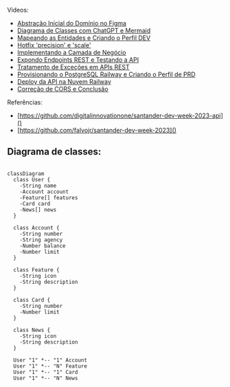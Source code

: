 Videos:

- [Abstração Inicial do Domínio no Figma](https://www.youtube.com/watch?v=6njlJt3OaSM)
- [Diagrama de Classes com ChatGPT e Mermaid](https://www.youtube.com/watch?v=1LaQXOBw_IY)
- [Mapeando as Entidades e Criando o Perfil DEV](https://www.youtube.com/watch?v=Rg_9MIksDyQ)
- [Hotfix 'precision' e 'scale'](https://www.youtube.com/watch?v=mu0FJ1l4tZs)
- [Implementando a Camada de Negócio](https://www.youtube.com/watch?v=Uqhb_QBnJ34)
- [Expondo Endpoints REST e Testando a API](https://www.youtube.com/watch?v=jN9Hh_xQOkY)
- [Tratamento de Exceções em APIs REST](https://www.youtube.com/watch?v=fygu5ZnxG5w)
- [Provisionando o PostgreSQL Railway e Criando o Perfil de PRD](https://www.youtube.com/watch?v=ipLKjDkZxQw)
- [Deploy da API na Nuvem Railway](https://www.youtube.com/watch?v=K4EeA6FYIJA)
- [Correção de CORS e Conclusão](https://www.youtube.com/watch?v=swVRlX-QpqQ)

Referências:

- [https://github.com/digitalinnovationone/santander-dev-week-2023-api]()
- [https://github.com/falvojr/santander-dev-week-2023]()

## Diagrama de classes:

```mermaid

classDiagram
  class User {
    -String name
    -Account account
    -Feature[] features
    -Card card
    -News[] news
  }

  class Account {
    -String number
    -String agency
    -Number balance
    -Number limit
  }

  class Feature {
    -String icon
    -String description
  }

  class Card {
    -String number
    -Number limit
  }

  class News {
    -String icon
    -String description
  }

  User "1" *-- "1" Account
  User "1" *-- "N" Feature
  User "1" *-- "1" Card
  User "1" *-- "N" News
```
